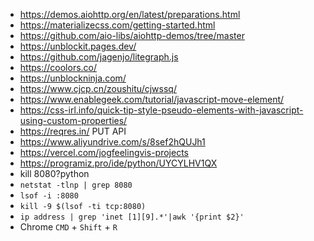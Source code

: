 * https://demos.aiohttp.org/en/latest/preparations.html
* https://materializecss.com/getting-started.html
* https://github.com/aio-libs/aiohttp-demos/tree/master
* https://unblockit.pages.dev/
* https://github.com/jagenjo/litegraph.js
* https://coolors.co/
* https://unblockninja.com/
* https://www.cjcp.cn/zoushitu/cjwssq/
* https://www.enablegeek.com/tutorial/javascript-move-element/
* https://css-irl.info/quick-tip-style-pseudo-elements-with-javascript-using-custom-properties/
* https://reqres.in/ PUT API
* https://www.aliyundrive.com/s/8sef2hQUJh1
* https://vercel.com/jogfeelingvis-projects
* https://programiz.pro/ide/python/UYCYLHV1QX
* kill 8080?python
* `netstat -tlnp | grep 8080`
* `lsof -i :8080`
* `kill -9 $(lsof -ti tcp:8080)`
* `ip address | grep 'inet [1][9].*'|awk '{print $2}'`
* Chrome `CMD` + `Shift` + `R`
